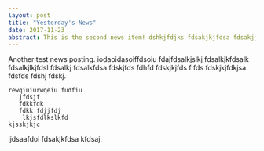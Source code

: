 ```yaml
---
layout: post
title: "Yesterday's News"
date: 2017-11-23
abstract: This is the second news item! dshkjfdjks fdsakjkjfdsa fdsakjjkfdsa fdsfds fdsfdsa fdsafdsa fdsakjkjfdsa kfdsa fdsafdsa fdskjkjfdsa fdsfdsa fdsafdsa fdskjfdsa fdsakjfdsa fdsafdsa fdsafdsa fdsakjfdsa fdsakjdsa fdsads fdsjkj fdsafdsa fd fdsakja fdsakjkjfda fdsahjd fdsakjkjfdsa fdsakj fdsjak. gffdslkjf. lkfdslkjds!!!
---
```


Another test news posting. iodaoidasoiffdsoiu fdajfdsalkjslkj fdsalkjkfdsalk fdsalkjlkjfdsl fdsalkj fdsalkfdsa fdskjfds fdhfd fdskjkjfds f fds fdskjkjfdkjsa fdsfds fdshj fdskj.
```
rewqiuiurwqeiu fudfiu
   jfdsjf
   fdkkfdk
   fdkk fdjjfdj
   	lkjsfdlkslkfd
kjsskjkjc
```
ijdsaafdoi fdsakjkfdsa kfdsaj.
